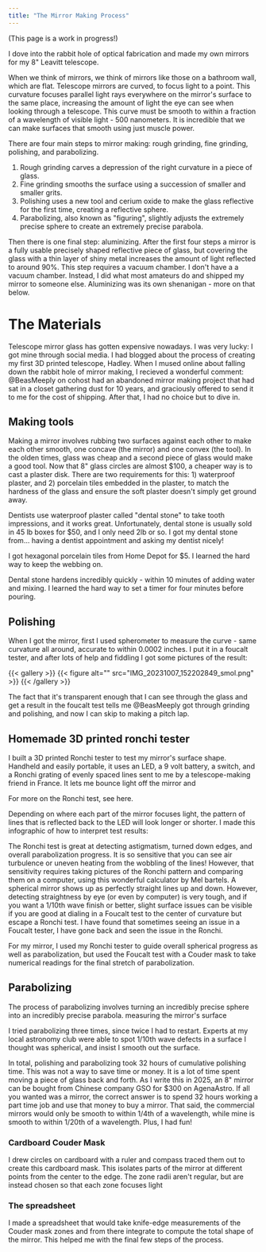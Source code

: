```yaml
---
title: "The Mirror Making Process"
---
```


(This page is a work in progress!)

I dove into the rabbit hole of optical fabrication and made my own mirrors for my 8" Leavitt telescope.

When we think of mirrors, we think of mirrors like those on a bathroom wall, which are flat. Telescope mirrors are curved, to focus light to a point. This curvature focuses parallel light rays everywhere on the mirror's surface to the same place, increasing the amount of light the eye can see when looking through a telescope. This curve must be smooth to within a fraction of a wavelength of visible light - 500 nanometers. It is incredible that we can make surfaces that smooth using just muscle power. 

There are four main steps to mirror making: rough grinding, fine grinding, polishing, and parabolizing. 

1. Rough grinding carves a depression of the right curvature in a piece of glass. 
2. Fine grinding smooths the surface using a succession of smaller and smaller grits.
3. Polishing uses a new tool and cerium oxide to make the glass reflective for the first time, creating a reflective sphere.
4. Parabolizing, also known as "figuring", slightly adjusts the extremely precise sphere to create an extremely precise parabola.

Then there is one final step: aluminizing. After the first four steps a mirror is a fully usable precisely shaped reflective piece of glass, but covering the glass with a thin layer of shiny metal increases the amount of light reflected to around 90%. This step requires a vacuum chamber. I don't have a a vacuum chamber. Instead, I did what most amateurs do and shipped my mirror to someone else. Aluminizing was its own shenanigan - more on that below. 

# The Materials

Telescope mirror glass has gotten expensive nowadays. I was very lucky: I got mine through social media. I had blogged about the process of creating my first 3D printed telescope, Hadley. When I mused online about falling down the rabbit hole of mirror making, I recieved a wonderful comment: @BeasMeeply on cohost had an abandoned mirror making project that had sat in a closet gathering dust for 10 years, and graciously offered to send it to me for the cost of shipping. After that, I had no choice but to dive in.

## Making tools

Making a mirror involves rubbing two surfaces against each other to make each other smooth, one concave (the mirror) and one convex (the tool). In the olden times, glass was cheap and a second piece of glass would make a good tool. Now that 8" glass circles are almost $100, a cheaper way is to cast a plaster disk. There are two requirements for this: 1) waterproof plaster, and 2) porcelain tiles embedded in the plaster, to match the hardness of the glass and ensure the soft plaster doesn't simply get ground away.

Dentists use waterproof plaster called "dental stone" to take tooth impressions, and it works great. Unfortunately, dental stone is usually sold in 45 lb boxes for $50, and I only need 2lb or so. I got my dental stone from... having a dentist appointment and asking my dentist nicely!

I got hexagonal porcelain tiles from Home Depot for $5. I learned the hard way to keep the webbing on.

Dental stone hardens incredibly quickly - within 10 minutes of adding water and mixing. I learned the hard way to set a timer for four minutes before pouring.

## Polishing
When I got the mirror, first I used spherometer to measure the curve - same curvature all around, accurate to within 0.0002 inches. I put it in a foucalt tester, and after lots of help and fiddling I got some pictures of the result:

{{< gallery >}}
{{< figure alt="" src="IMG_20231007_152202849_smol.png" >}}
{{< /gallery >}}

 The fact that it's transparent enough that I can see through the glass and get a result in the foucalt test tells me @BeasMeeply got through grinding and polishing, and now I can skip to making a pitch lap.

## Homemade 3D printed ronchi tester

I built a 3D printed Ronchi tester to test my mirror's surface shape. Handheld and easily portable, it uses an LED, a 9 volt battery, a switch, and a Ronchi grating of evenly spaced lines sent to me by a telescope-making friend in France. It lets me bounce light off the mirror and 

For more on the Ronchi test, see here. 

Depending on where each part of the mirror focuses light, the pattern of lines that is reflected back to the LED will look longer or shorter. I made this infographic of how to interpret test results:

The Ronchi test is great at detecting astigmatism, turned down edges, and overall parabolization progress. It is so sensitive that you can see air turbulence or uneven heating from the wobbling of the lines! However, that sensitivity requires taking pictures of the Ronchi pattern and comparing them on a computer, using this wonderful calculator by Mel bartels. A spherical mirror shows up as perfectly straight lines up and down. However, detecting straightness by eye (or even by computer) is very tough, and if you want a 1/10th wave finish or better, slight surface issues can be visible if you are good at dialing in a Foucalt test to the center of curvature but escape a Ronchi test. I have found that sometimes seeing an issue in a Foucalt tester, I have gone back and seen the issue in the Ronchi. 

For my mirror, I used my Ronchi tester to guide overall spherical progress as well as parabolization, but used the Foucalt test with a Couder mask to take numerical readings for the final stretch of parabolization.

## Parabolizing

The process of parabolizing involves turning an incredibly precise sphere into an incredibly precise parabola. measuring the mirror's surface 

I tried parabolizing three times, since twice I had to restart. Experts at my local astronomy club were able to spot 1/10th wave defects in a surface I thought was spherical, and insist I smooth out the surface.

In total, polishing and parabolizing took 32 hours of cumulative polishing time. This was not a way to save time or money. It is a lot of time spent moving a piece of glass back and forth. As I write this in 2025, an 8" mirror can be bought from Chinese company GSO for $300 on AgenaAstro. If all you wanted was a mirror, the correct answer is to spend 32 hours working a part time job and use that money to buy a mirror. That said, the commercial mirrors would only be smooth to within 1/4th of a wavelength, while mine is smooth to within 1/20th of a wavelength. Plus, I had fun!

### Cardboard Couder Mask

I drew circles on cardboard with a ruler and compass traced them out to create this cardboard mask. This isolates parts of the mirror at different points from the center to the edge. The zone radii aren't regular, but are instead chosen so that each zone focuses light 

### The spreadsheet

I made a spreadsheet that would take knife-edge measurements of the Couder mask zones and from there integrate to compute the total shape of the mirror. This helped me with the final few steps of the process.


